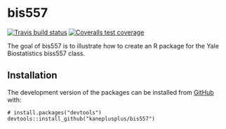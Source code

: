 
<!-- README.md is generated from README.Rmd. Please edit that file -->

bis557
======

<!-- badges: start -->

[![Travis build
status](https://travis-ci.org/kaneplusplus/bis557.svg?branch=master)](https://travis-ci.org/kaneplusplus/bis557)
[![Coveralls test
coverage](https://coveralls.io/repos/github/kaneplusplus/bis557/badge.svg)](https://coveralls.io/r/kaneplusplus/bis557?branch=master)
<!-- badges: end -->

The goal of bis557 is to illustrate how to create an R package for the
Yale Biostatistics biss557 class.

Installation
------------

The development version of the packages can be installed from
[GitHub](https://github.com/) with:

    # install.packages("devtools")
    devtools::install_github("kaneplusplus/bis557")
